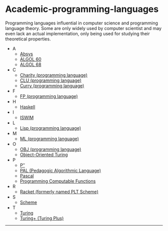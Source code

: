 # Academic-programming-languages
Programming languages influential in computer science and programming language theory. Some are only widely used by computer scientist and may even lack an actual implementation, only being used for studying their theoretical properties.

- A
  - <a href="https://en.wikipedia.org/wiki/Absys" target="_blank" >Absys</a>
  - <a href="http://www.masswerk.at/algol60/report.htm" target="_blank" >ALGOL 60</a>
  - <a href="http://jmvdveer.home.xs4all.nl/algol68/report.html" target="_blank" >ALGOL 68</a>
- C
  - <a href="http://pll.cpsc.ucalgary.ca/charity1/www/home.html" target="_blank" >Charity (programming language)</a>
  - <a href="http://www.pmg.lcs.mit.edu/CLU.html" target="_blank" >CLU (programming language)</a>
  - <a href="http://www-ps.informatik.uni-kiel.de/currywiki/" target="_blank" >Curry (programming language)</a>
- F
  - <a href="https://en.wikipedia.org/wiki/FP_(programming_language)" target="_blank" >FP (programming language)</a>
- H
  - <a href="https://www.haskell.org/" target="_blank" >Haskell</a>
- I
  - <a href="https://en.wikipedia.org/wiki/ISWIM" target="_blank" >ISWIM</a>
- L
  - <a href="http://www-formal.stanford.edu/jmc/history/lisp/lisp.html" target="_blank" >Lisp (programming language)</a>
- M
  - <a href="http://www.cs.cmu.edu/~rwh/smlbook/book.pdf" target="_blank" >ML (programming language)</a>
- O
  - <a href="http://cseweb.ucsd.edu/~goguen/sys/obj.html" target="_blank" >OBJ (programming language)</a>
  - <a href="https://en.wikipedia.org/wiki/Object-Oriented_Turing" target="_blank" >Object-Oriented Turing</a>
- P
  - <a href="https://en.wikipedia.org/wiki/P%E2%80%B2%E2%80%B2" target="_blank" >P′′</a>
  - <a href="http://www.softwarepreservation.org/projects/lang/PAL" target="_blank" >PAL (Pedagogic Algorithmic Language)</a>
  - <a href="http://pascal-central.com/ppl/index.html" target="_blank" >Pascal</a>
  - <a href="http://www.cs.bham.ac.uk/~mhe/papers/RNC3.pdf" target="_blank" >Programming Computable Functions</a>
- R
  - <a href="http://racket-lang.org/" target="_blank" >Racket (formerly named PLT Scheme)</a>
- S
  - <a href="http://trac.sacrideo.us/wg/wiki/R7RSHomePage" target="_blank" >Scheme</a>
- T
  - <a href="https://en.wikipedia.org/wiki/Turing_(programming_language)" target="_blank" >Turing</a>
  - <a href="https://en.wikipedia.org/wiki/Turing%2B" target="_blank" >Turing+ (Turing Plus)</a>

---
